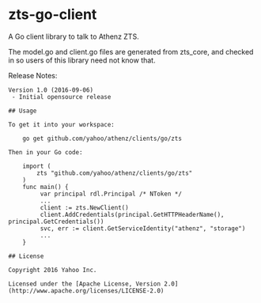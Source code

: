 # zts-go-client

A Go client library to talk to Athenz ZTS.

The model.go and client.go files are generated from zts_core, and checked in so users of this library need not know that.

Release Notes:
~~~~~~~~~~~~~~~~~~~~~~~~~~~~~~~~~~~~~~~~~~~~~~~~~~~~~~~~~~~~~~~~~~~~~~
Version 1.0 (2016-09-06)
 - Initial opensource release

## Usage

To get it into your workspace:

    go get github.com/yahoo/athenz/clients/go/zts

Then in your Go code:

    import (
        zts "github.com/yahoo/athenz/clients/go/zts"
    )
    func main() {
         var principal rdl.Principal /* NToken */
         ...
         client := zts.NewClient()
         client.AddCredentials(principal.GetHTTPHeaderName(), principal.GetCredentials())
         svc, err := client.GetServiceIdentity("athenz", "storage")
         ...
    }

## License

Copyright 2016 Yahoo Inc.

Licensed under the [Apache License, Version 2.0](http://www.apache.org/licenses/LICENSE-2.0)
